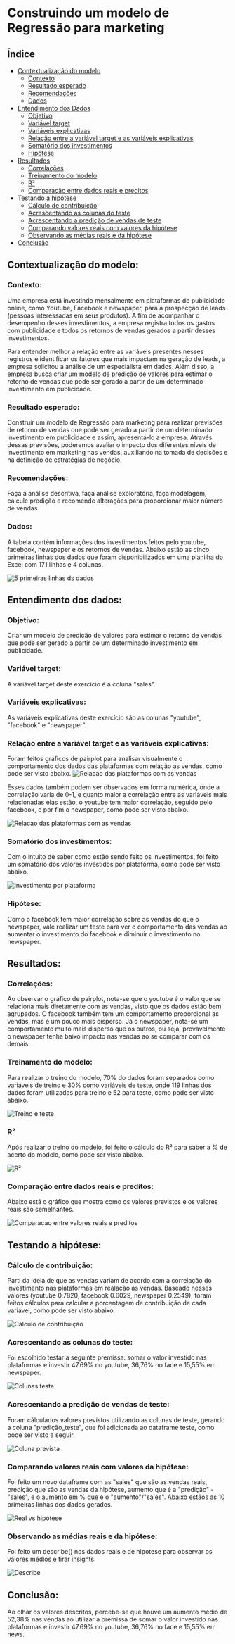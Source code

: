 # Construindo um modelo de Regressão para marketing

## Índice
- [Contextualização do modelo](#contextualização-do-modelo)
    - [Contexto](#contexto)
    - [Resultado esperado](#resultado-esperado)
    - [Recomendações](#recomendações)
    - [Dados](#dados)
- [Entendimento dos Dados](#entendimento-dos-dados)
    - [Objetivo](#objetivo)
    - [Variável target](#variável-target)
    - [Variáveis explicativas](#variáveis-explicativas)
    - [Relação entre a variável target e as variáveis explicativas](#relação-entre-a-variável-target-e-as-variáveis-explicativas)
    - [Somatório dos investimentos](#somatório-dos-investimentos)
    - [Hipótese](#hipótese)
- [Resultados](#resultados)
    - [Correlações](#correlações)
    - [Treinamento do modelo](#treinamento-do-modelo)
    - [R²](#r²)
    - [Comparação entre dados reais e preditos](#comparação-entre-dados-reais-e-preditos)
- [Testando a hipótese](#testando-a-hipótese)
    - [Cálculo de contribuição](#cálculo-de-contribuição)
    - [Acrescentando as colunas do teste](#acrescentando-as-colunas-do-teste)
    - [Acrescentando a predição de vendas de teste](#acrescentando-a-predição-de-vendas-de-teste)
    - [Comparando valores reais com valores da hipótese](#comparando-valores-reais-com-valores-da-hipótese)
    - [Observando as médias reais e da hipótese](#observando-as-médias-reais-e-da-hipótese)     
- [Conclusão](#conclusão)

## Contextualização do modelo:
### Contexto:
Uma empresa está investindo mensalmente em plataformas de publicidade online, como Youtube, Facebook e newspaper, para a prospecção de leads (pessoas interessadas em seus produtos). A fim de acompanhar o desempenho desses investimentos, a empresa registra todos os gastos com publicidade e todos os retornos de vendas gerados a partir desses investimentos.

Para entender melhor a relação entre as variáveis presentes nesses registros e identificar os fatores que mais impactam na geração de leads, a empresa solicitou a análise de um especialista em dados. Além disso, a empresa busca criar um modelo de predição de valores para estimar o retorno de vendas que pode ser gerado a partir de um determinado investimento em publicidade.
### Resultado esperado:
Construir um modelo de Regressão para marketing para realizar previsões de retorno de vendas que pode ser gerado a partir de um determinado investimento em publicidade e assim, apresentá-lo a empresa.
Através dessas previsões, poderemos avaliar o impacto dos diferentes níveis de investimento em marketing nas vendas, auxiliando na tomada de decisões e na definição de estratégias de negócio.
### Recomendações:
Faça a análise descritiva, faça análise exploratória, faça modelagem, calcule predição e recomende alterações para proporcionar maior número de vendas.  
### Dados:
A tabela contém informações dos investimentos feitos pelo youtube, facebook, newspaper e os retornos de vendas. 
Abaixo estão as cinco primeiras linhas dos dados que foram disponibilizados em uma planilha do Excel com 171 linhas e 4 colunas.

![5 primeiras linhas ds dados](./images/Dados_iniciais.png)


## Entendimento dos dados:
### Objetivo:
Criar um modelo de predição de valores para estimar o retorno de vendas que pode ser gerado a partir de um determinado investimento em publicidade.
### Variável target:
A variável target deste exercício é a coluna "sales".
### Variáveis explicativas:
As variáveis explicativas deste exercício são as colunas "youtube", "facebook" e "newspaper".
### Relação entre a variável target e as variáveis explicativas:
Foram feitos gráficos de pairplot para analisar visualmente o comportamento dos dados das plataformas com relação as vendas, como pode ser visto abaixo.
![Relacao das plataformas com as vendas](./images/pairplot.png)

Esses dados também podem ser observados em forma numérica, onde a correlação varia de 0-1, e quanto maior a correlação entre as variáveis mais relacionadas elas estão, o youtube tem maior correlação, seguido pelo facebook, e por fim o newspaper, como pode ser visto abaixo.

![Relacao das plataformas com as vendas](./images/corr.png)

### Somatório dos investimentos:
Com o intuito de saber como estão sendo feito os investimentos, foi feito um somatório dos valores investidos por plataforma, como pode ser visto abaixo.

![Investimento por plataforma](./images/investimentos_totais.png)

### Hipótese:
Como o facebook tem maior correlação sobre as vendas do que o newspaper, vale realizar um teste para ver o comportamento das vendas ao aumentar o investimento do facebbok e diminuir o investimento no newspaper.

## Resultados:
### Correlações:
Ao observar o gráfico de pairplot, nota-se que o youtube é o valor que se relaciona mais diretamente com as vendas, visto que os dados estão bem agrupados. O facebook também tem um comportamento proporcional as vendas, mas é um pouco mais disperso. Já o newspaper, nota-se um comportamento muito mais disperso que os outros, ou seja, provavelmente o newspaper tenha baixo impacto nas vendas ao se comparar com os demais.

### Treinamento do modelo:
Para realizar o treino do modelo, 70% do dados foram separados como variáveis de treino e 30% como variáveis de teste, onde 119 linhas dos dados foram utilizadas para treino e 52 para teste, como pode ser visto abaixo.

![Treino e teste](./images/treino_teste.png)

### R²
Após realizar o treino do modelo, foi feito o cálculo do R² para saber a % de acerto do modelo, como pode ser visto abaixo.

![R²](./images/r2.png)

### Comparação entre dados reais e preditos:
Abaixo está o gráfico que mostra como os valores previstos e os valores reais são semelhantes.

![Comparacao entre valores reais e preditos](./images/comparacao.png)

## Testando a hipótese:
### Cálculo de contribuição:
Parti da ideia de que as vendas variam de acordo com a correlação do investimento nas plataformas em realação as vendas. Baseado nesses valores (youtube 0.7820, facebook 0.6029, newspaper 0.2549), foram feitos cálculos para calcular a porcentagem de contribuição de cada variável, como pode ser visto abaixo.

![Cálculo de contribuição](./images/calculo.png)

### Acrescentando as colunas do teste:
Foi escolhido testar a seguinte premissa: somar o valor investido nas plataformas e investir 47.69% no youtube, 36,76% no face e 15,55% em newspaper.

![Colunas teste](./images/colunas_teste.png)

### Acrescentando a predição de vendas de teste:
Foram cálculados valores previstos utilizando as colunas de teste, gerando a coluna "predição_teste", que foi adicionada ao dataframe teste, como pode ser visto a seguir.

![Coluna prevista](./images/coluna_prevista.png)

### Comparando valores reais com valores da hipótese:
Foi feito um novo dataframe com as "sales" que são as vendas reais, predição que são as vendas da hipótese, aumento que é a "predição" - "sales", e o aumento em % que é o "aumento"/"sales". Abaixo estãos as 10 primeiras linhas dos dados gerados.

![Real vs hipótese](./images/real_hipotese.png)

### Observando as médias reais e da hipótese: 
Foi feito um describe() nos dados reais e de hipotese para observar os valores médios e tirar insights.

![Describe](./images/describe.png)

## Conclusão:

Ao olhar os valores descritos, percebe-se que houve um aumento médio de 52,38% nas vendas ao utilizar a premissa de somar o valor investido nas plataformas e investir 47.69% no youtube, 36,76% no face e 15,55% em news.